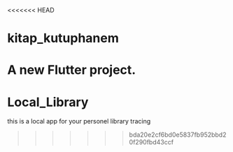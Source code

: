 <<<<<<< HEAD
# kitap_kutuphanem

A new Flutter project.
=======
# Local_Library
this is a local app for your personel library tracing
>>>>>>> bda20e2cf6bd0e5837fb952bbd20f290fbd43ccf
